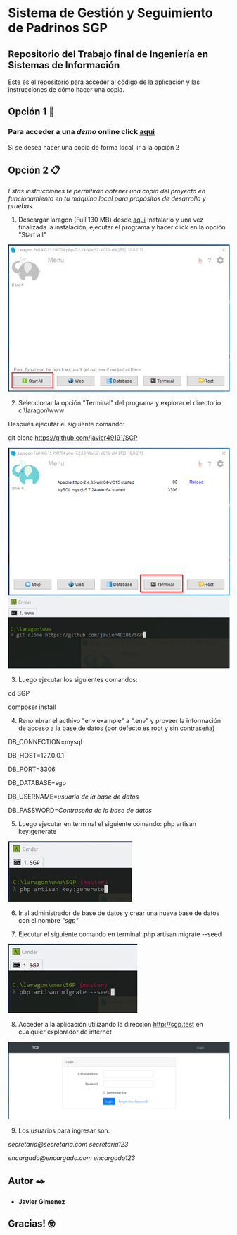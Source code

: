 # Sistema de Gestión y Seguimiento de Padrinos SGP
## Repositorio del Trabajo final de Ingeniería en Sistemas de Información

Este es el repositorio para acceder al código de la aplicación y las instrucciones de cómo hacer una copia.

## Opción 1 🚀

### Para acceder a una *demo* online click [aqui](https://tfgsgp.000webhostapp.com/ "aqui")

Si se desea hacer una copia de forma local, ir a la opción 2


## Opción 2 📋

_Estas instrucciones te permitirán obtener una copia del proyecto en funcionamiento en tu máquina local para propósitos de desarrollo y pruebas._

1. Descargar laragon (Full 130 MB) desde [aqui](https://laragon.org/download/ "aqui")
Instalarlo y una vez finalizada la instalación, ejecutar el programa y hacer click en la opción "Start all"

![Con titulo](images/start_all.png "Start all")

2. Seleccionar la opción "Terminal" del programa y explorar el directorio  c:\laragon\www

Después ejecutar el siguiente comando:

git clone https://github.com/javier49191/SGP

![Con titulo](images/terminal.png "Terminal")
![Con titulo](images/git_clone.png "Git clone")

3. Luego ejecutar los siguientes comandos:

cd SGP

composer install


4. Renombrar el acthivo "env.example" a ".env" y proveer la información de acceso a la base de datos (por defecto es root y sin contraseña)

DB_CONNECTION=mysql

DB_HOST=127.0.0.1

DB_PORT=3306

DB_DATABASE=sgp

DB_USERNAME=_usuario de la base de datos_

DB_PASSWORD=_Contraseña de la base de datos_


5. Luego ejecutar en terminal el siguiente comando:
php artisan key:generate

![Con titulo](images/key_generate.png "Key Genenrate")

6. Ir al administrador de base de datos y crear una nueva base de datos con el nombre *"sgp"*

7. Ejecutar el siguiente comando en terminal:
php artisan migrate --seed

![Con titulo](images/db_seed.png "Database")

8. Acceder a la aplicación utilizando la dirección http://sgp.test en cualquier explorador de internet

![Con titulo](images/login.png "Login")

9. Los usuarios para ingresar son:

_secretaria@secretaria.com_
_secretaria123_

_encargado@encargado.com_
_encargado123_


## Autor ✒️

* **Javier Gimenez**

## Gracias! 🤓


